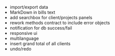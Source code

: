 - import/export data
- MarkDown in bills text
- add searchbox for client/projects panels
- rework methods contract to include error objects
- notification for db success/fail
- responsive ui
- multilanguage
- insert grand total of all clients
- undo/redo